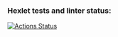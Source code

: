 ### Hexlet tests and linter status:
[![Actions Status](https://github.com/viago2k20/java-project-71/workflows/hexlet-check/badge.svg)](https://github.com/viago2k20/java-project-71/actions)
